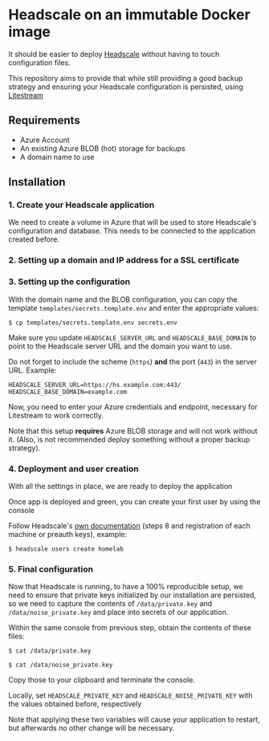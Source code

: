 # Headscale on an immutable Docker image

It should be easier to deploy [Headscale][headscale] without having to touch
configuration files.

This repository aims to provide that while still providing a good backup
strategy and ensuring your Headscale configuration is persisted, using
[Litestream][litestream]

## Requirements

* Azure Account
* An existing Azure BLOB (hot) storage for backups
* A domain name to use

## Installation

### 1. Create your Headscale application

We need to create a volume in Azure that will be used to store Headscale's
configuration and database. This needs to be connected to the application
created before.

### 2. Setting up a domain and IP address for a SSL certificate

### 3. Setting up the configuration

With the domain name and the BLOB configuration, you can copy the template
`templates/secrets.template.env` and enter the appropriate values:

```console
$ cp templates/secrets.template.env secrets.env
```

Make sure you update `HEADSCALE_SERVER_URL` and `HEADSCALE_BASE_DOMAIN` to
point to the Headscale server URL and the domain you want to use.

Do not forget to include the scheme (`https`) **and** the port (`443`) in the
server URL. Example:

```
HEADSCALE_SERVER_URL=https://hs.example.com:443/
HEADSCALE_BASE_DOMAIN=example.com
```

Now, you need to enter your Azure credentials and endpoint, necessary
for Litestream to work correctly.

Note that this setup **requires** Azure BLOB storage and will not work without it.
(Also, is not recommended deploy something without a proper backup strategy).

### 4. Deployment and user creation

With all the settings in place, we are ready to deploy the application

Once app is deployed and green, you can create your first user by using the
console

Follow Headscale's [own documentation][headscale-usage] (steps 8 and
registration of each machine or preauth keys), example:

```console
$ headscale users create homelab
```

### 5. Final configuration

Now that Headscale is running, to have a 100% reproducible setup, we need to
ensure that private keys initialized by our installation are persisted, so
we need to capture the contents of `/data/private.key` and
`/data/noise_private.key` and place into secrets of our application.

Within the same console from previous step, obtain the contents of these
files:

```console
$ cat /data/private.key

$ cat /data/noise_private.key
```

Copy those to your clipboard and terminate the console.

Locally, set `HEADSCALE_PRIVATE_KEY` and 
`HEADSCALE_NOISE_PRIVATE_KEY` with the values obtained before, respectively

Note that applying these two variables will cause your application to restart,
but afterwards no other change will be necessary.

[headscale]: https://github.com/juanfont/headscale
[litestream]: https://litestream.io/
[headscale-usage]: https://github.com/juanfont/headscale/blob/main/docs/running-headscale-linux.md#configure-and-run-headscale
